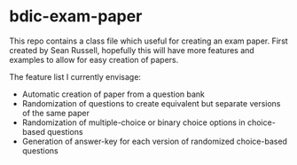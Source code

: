 # bdic-exam-paper
This repo contains a class file which useful for creating an exam paper. First created by Sean Russell, hopefully this will have more features and examples to allow for easy creation of papers.

The feature list I currently envisage:
* Automatic creation of paper from a question bank
* Randomization of questions to create equivalent but separate versions of the same paper
* Randomization of multiple-choice or binary choice options in choice-based questions
* Generation of answer-key for each version of randomized choice-based questions
